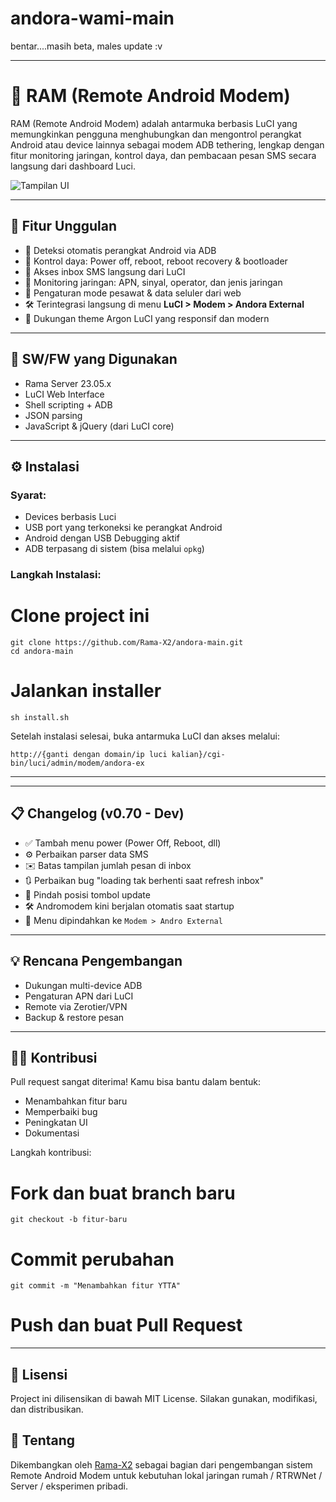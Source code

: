 # andora-wami-main
 bentar....masih beta, males update :v

-----------------------------------------------------------------------------------------------------------------------------------------------------------------------------------------------------------------------------------------------------------------------------------


# 📶 RAM (Remote Android Modem)

RAM (Remote Android Modem) adalah antarmuka berbasis LuCI yang memungkinkan pengguna menghubungkan dan mengontrol perangkat Android atau device lainnya sebagai modem ADB tethering, lengkap dengan fitur monitoring jaringan, kontrol daya, dan pembacaan pesan SMS secara langsung dari dashboard Luci.

![Tampilan UI](https://github.com/Rama-X2/andora-main/raw/main/screenshot.png)

---

## 🚀 Fitur Unggulan

- 🔌 Deteksi otomatis perangkat Android via ADB
- 🔁 Kontrol daya: Power off, reboot, reboot recovery & bootloader
- 📩 Akses inbox SMS langsung dari LuCI
- 📶 Monitoring jaringan: APN, sinyal, operator, dan jenis jaringan
- 📡 Pengaturan mode pesawat & data seluler dari web
- 🛠️ Terintegrasi langsung di menu **LuCI > Modem > Andora External**
- 🌙 Dukungan theme Argon LuCI yang responsif dan modern

---

## 🧰 SW/FW yang Digunakan

- Rama Server 23.05.x
- LuCI Web Interface
- Shell scripting + ADB
- JSON parsing
- JavaScript & jQuery (dari LuCI core)

---

## ⚙️ Instalasi

### Syarat:
- Devices berbasis Luci
- USB port yang terkoneksi ke perangkat Android
- Android dengan USB Debugging aktif
- ADB terpasang di sistem (bisa melalui `opkg`)

### Langkah Instalasi:

# Clone project ini
```
git clone https://github.com/Rama-X2/andora-main.git
cd andora-main
```
# Jalankan installer
```
sh install.sh
```
Setelah instalasi selesai, buka antarmuka LuCI dan akses melalui:
```
http://{ganti dengan domain/ip luci kalian}/cgi-bin/luci/admin/modem/andora-ex
```

---

---

## 📋 Changelog (v0.70 - Dev)

* ✅ Tambah menu power (Power Off, Reboot, dll)
* ⚙️ Perbaikan parser data SMS
* ✉️ Batas tampilan jumlah pesan di inbox
* 🔃 Perbaikan bug "loading tak berhenti saat refresh inbox"
* 📌 Pindah posisi tombol update
* 🛠️ Andromodem kini berjalan otomatis saat startup
* 📂 Menu dipindahkan ke `Modem > Andro External`

---

## 💡 Rencana Pengembangan

* Dukungan multi-device ADB
* Pengaturan APN dari LuCI
* Remote via Zerotier/VPN
* Backup & restore pesan

---

## 🧑‍💻 Kontribusi

Pull request sangat diterima! Kamu bisa bantu dalam bentuk:

* Menambahkan fitur baru
* Memperbaiki bug
* Peningkatan UI
* Dokumentasi



Langkah kontribusi:

# Fork dan buat branch baru
```
git checkout -b fitur-baru
```

# Commit perubahan
```
git commit -m "Menambahkan fitur YTTA"
```
# Push dan buat Pull Request

------------------------------------------------------------------------------------------------------------------------

## 📄 Lisensi

Project ini dilisensikan di bawah MIT License. Silakan gunakan, modifikasi, dan distribusikan.



## 🧠 Tentang

Dikembangkan oleh [Rama-X2](https://github.com/Rama-X2) sebagai bagian dari pengembangan sistem Remote Android Modem untuk kebutuhan lokal jaringan rumah / RTRWNet / Server / eksperimen pribadi.
